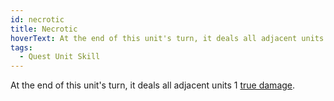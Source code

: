 ```yaml
---
id: necrotic
title: Necrotic
hoverText: At the end of this unit's turn, it deals all adjacent units 1 true damage.
tags:
  - Quest Unit Skill
---
```


At the end of this unit's turn, it deals all adjacent units 1 [true damage](/docs/terms/other/true-damage).